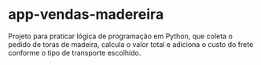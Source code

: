 # app-vendas-madereira
Projeto para praticar lógica de programação em Python, que coleta o pedido de toras de madeira, calcula o valor total e adiciona o custo do frete conforme o tipo de transporte escolhido.
